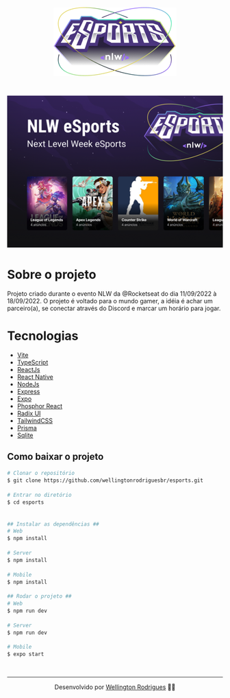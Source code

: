 <h1 align="center">
  <img src="./Logo.png">
</h1>

<h1 align="center">
  <img src="./Capa.png">
</h1>

# Sobre o projeto

<p>
  Projeto criado durante o evento NLW da @Rocketseat do dia 11/09/2022 à 18/09/2022. O projeto é voltado para o mundo gamer, a idéia é achar um parceiro(a), se conectar através do Discord e marcar um horário para jogar.
</p>

# Tecnologias

- [Vite](https://vitejs.dev/)
- [TypeScript](https://www.typescriptlang.org/)
- [ReactJs](https://reactjs.org/)
- [React Native](https://reactnative.dev/)
- [NodeJs](https://nodejs.org/en/)
- [Express](https://expressjs.com/pt-br/)
- [Expo](https://expo.dev/)
- [Phosphor React](https://github.com/phosphor-icons/phosphor-react)
- [Radix UI](https://www.radix-ui.com/)
- [TailwindCSS](https://tailwindcss.com/)
- [Prisma](https://www.prisma.io/)
- [Sqlite](https://www.sqlite.org/index.html)

## Como baixar o projeto

```bash
# Clonar o repositório
$ git clone https://github.com/wellingtonrodriguesbr/esports.git

# Entrar no diretório
$ cd esports


## Instalar as dependências ##
# Web
$ npm install

# Server
$ npm install

# Mobile
$ npm install

## Rodar o projeto ##
# Web
$ npm run dev

# Server
$ npm run dev

# Mobile
$ expo start
```

<br/>
<hr/>

<p align="center">Desenvolvido por <a href="https://www.linkedin.com/in/wellingtonrodriguesbr/" target="_blank">Wellington Rodrigues</a> ✌🏽</p>
